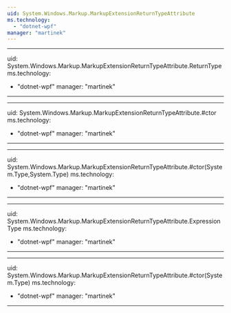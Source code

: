 ```yaml
---
uid: System.Windows.Markup.MarkupExtensionReturnTypeAttribute
ms.technology: 
  - "dotnet-wpf"
manager: "martinek"
---
```


---
uid: System.Windows.Markup.MarkupExtensionReturnTypeAttribute.ReturnType
ms.technology: 
  - "dotnet-wpf"
manager: "martinek"
---

---
uid: System.Windows.Markup.MarkupExtensionReturnTypeAttribute.#ctor
ms.technology: 
  - "dotnet-wpf"
manager: "martinek"
---

---
uid: System.Windows.Markup.MarkupExtensionReturnTypeAttribute.#ctor(System.Type,System.Type)
ms.technology: 
  - "dotnet-wpf"
manager: "martinek"
---

---
uid: System.Windows.Markup.MarkupExtensionReturnTypeAttribute.ExpressionType
ms.technology: 
  - "dotnet-wpf"
manager: "martinek"
---

---
uid: System.Windows.Markup.MarkupExtensionReturnTypeAttribute.#ctor(System.Type)
ms.technology: 
  - "dotnet-wpf"
manager: "martinek"
---
